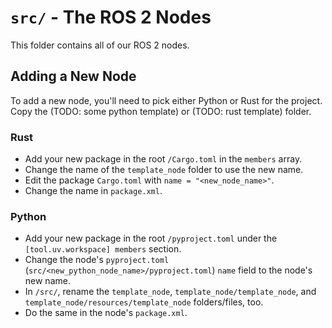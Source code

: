 # `src/` - The ROS 2 Nodes

This folder contains all of our ROS 2 nodes.

## Adding a New Node

To add a new node, you'll need to pick either Python or Rust for the project. Copy the (TODO: some python template) or (TODO: rust template) folder.

### Rust

- Add your new package in the root `/Cargo.toml` in the `members` array.
- Change the name of the `template_node` folder to use the new name.
- Edit the package `Cargo.toml` with `name = "<new_node_name>"`.
- Change the name in `package.xml`.

### Python

- Add your new package in the root `/pyproject.toml` under the `[tool.uv.workspace] members` section.
- Change the node's `pyproject.toml` (`src/<new_python_node_name>/pyproject.toml`) `name` field to the node's new name.
- In `/src/`, rename the `template_node`, `template_node/template_node`, and `template_node/resources/template_node` folders/files, too.
- Do the same in the node's `package.xml`.
